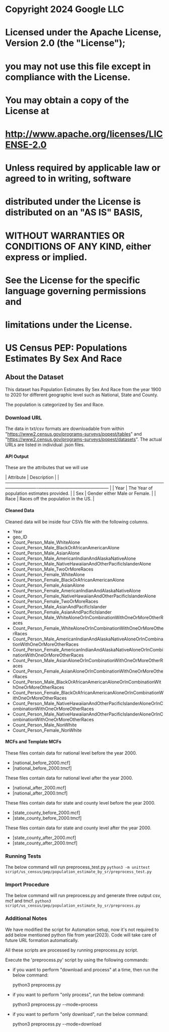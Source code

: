 # Copyright 2024 Google LLC
#
# Licensed under the Apache License, Version 2.0 (the "License");
# you may not use this file except in compliance with the License.
# You may obtain a copy of the License at
#
#      http://www.apache.org/licenses/LICENSE-2.0
#
# Unless required by applicable law or agreed to in writing, software
# distributed under the License is distributed on an "AS IS" BASIS,
# WITHOUT WARRANTIES OR CONDITIONS OF ANY KIND, either express or implied.
# See the License for the specific language governing permissions and
# limitations under the License.
# US Census PEP: Populations Estimates By Sex And Race

## About the Dataset
This dataset has Population Estimates By Sex And Race from the year 1900 to 2020 for different geographic level such as National, State and County.

The population is categorized by Sex and Race.

### Download URL
The data in txt/csv formats are downloadable from within "https://www2.census.gov/programs-surveys/popest/tables" and "https://www2.census.gov/programs-surveys/popest/datasets". The actual URLs are listed in 
individual .json files.


#### API Output
These are the attributes that we will use

| Attribute				| Description														|
|———————————————————————————————————————————-————————————————	|
| Year					| The Year of population estimates provided.						                               	|
| Sex					| Gender either Male or Female.											|
| Race					| Races off the population in the US.										|

#### Cleaned Data
Cleaned data will be inside four CSVs file with the following columns.

- Year
- geo_ID
- Count_Person_Male_WhiteAlone
- Count_Person_Male_BlackOrAfricanAmericanAlone
- Count_Person_Male_AsianAlone
- Count_Person_Male_AmericanIndianAndAlaskaNativeAlone
- Count_Person_Male_NativeHawaiianAndOtherPacificIslanderAlone
- Count_Person_Male_TwoOrMoreRaces
- Count_Person_Female_WhiteAlone
- Count_Person_Female_BlackOrAfricanAmericanAlone
- Count_Person_Female_AsianAlone
- Count_Person_Female_AmericanIndianAndAlaskaNativeAlone
- Count_Person_Female_NativeHawaiianAndOtherPacificIslanderAlone
- Count_Person_Female_TwoOrMoreRaces
- Count_Person_Male_AsianAndPacificIslander
- Count_Person_Female_AsianAndPacificIslander
- Count_Person_Male_WhiteAloneOrInCombinationWithOneOrMoreOtherRaces
- Count_Person_Female_WhiteAloneOrInCombinationWithOneOrMoreOtherRaces
- Count_Person_Male_AmericanIndianAndAlaskaNativeAloneOrInCombinationWithOneOrMoreOtherRaces
- Count_Person_Female_AmericanIndianAndAlaskaNativeAloneOrInCombinationWithOneOrMoreOtherRaces
- Count_Person_Male_AsianAloneOrInCombinationWithOneOrMoreOtherRaces
- Count_Person_Female_AsianAloneOrInCombinationWithOneOrMoreOtherRaces
- Count_Person_Male_BlackOrAfricanAmericanAloneOrInCombinationWithOneOrMoreOtherRaces
- Count_Person_Female_BlackOrAfricanAmericanAloneOrInCombinationWithOneOrMoreOtherRaces
- Count_Person_Male_NativeHawaiianAndOtherPacificIslanderAloneOrInCombinationWithOneOrMoreOtherRaces
- Count_Person_Male_NativeHawaiianAndOtherPacificIslanderAloneOrInCombinationWithOneOrMoreOtherRaces
- Count_Person_Male_NonWhite
- Count_Person_Female_NonWhite

#### MCFs and Template MCFs
These files contain data for national level before the year 2000.
- [national_before_2000.mcf]
- [national_before_2000.tmcf]

These files contain data for national level after the year 2000.
- [national_after_2000.mcf]
- [national_after_2000.tmcf]

These files contain data for state and county level before the year 2000.
- [state_county_before_2000.mcf]
- [state_county_before_2000.tmcf]

These files contain data for state and county level after the year 2000.
- [state_county_after_2000.mcf]
- [state_county_after_2000.tmcf]


### Running Tests
The below command will run preprocess_test.py `python3 -m unittest script/us_census/pep/population_estimate_by_sr/preprocess_test.py`

### Import Procedure
The below command will run preprocess.py and generate three output csv, mcf and tmcf.  `python3 script/us_census/pep/population_estimate_by_sr/preprocess.py`

### Additional Notes

We have modified the script for Automation setup, now it's not required to add below mentioned python file from year(2023). Code will take care of future URL formation automatically.

<!-- This import has seperate .py script for different year ranges. They are as follow:

1. county_1970_1979.py, county_1980_1989.py, county_1990_2000.py, county_2000_2009.py, county_2010_2020.py
- These scripts process as is data for County from year 1970 to 2020. Different python modules are written as schema changes across decades. 

2. state_1970_1979.py, state_1980_1990.py, state_1990_2000.py, state_2000_2010.py
- These scripts process as is data for State from year 1970 to 2000. Different python modules are written as schema changes across decades.

3. state_2010_2020.py 
- This script aggregates data from county level to state level from year 2010 to 2020 as the    intercensal files were not availabel for this year range at state level.

4. national_1900_1970.py, national_1980_1990.py, national_1990_2000.py, national_2000_2010.py
- These scripts process as is data for National from year 1900 to 2000. Different python modules are written as schema changes across decades.

5. national_2010_2020.py 
- This script aggregates data from  state level to national level from year 2010 to 2020 as the    intercensal files were not availabel for this year range at state level. -->

All these scripts are processed by running preprocess.py script.

Execute the 'preprocess.py' script by using the following commands:

  - if you want to perform "download and process" at a time, then run the below command:

       python3 preprocess.py

  - if you want to perform "only process", run the below command:

       python3 preprocess.py --mode=process
 
  - if you want to perform "only download", run the below command:

       python3 preprocess.py --mode=download
